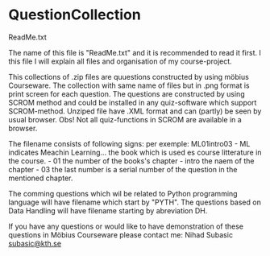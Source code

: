# QuestionCollection

ReadMe.txt

The name of this file is "ReadMe.txt" and it is recommended to read it first. 
I this file I will explain all files and organisation of my course-project. 

This collections of .zip files are quuestions constructed by using möbius Courseware. 
The collection with same name of files but in .png format is print screen for each question. 
The questions are constructed by using SCROM method and could be installed in any quiz-software which support SCROM-method. 
Unziped file have .XML format and can (partly) be seen by usual browser. Obs! Not all quiz-functions in SCROM are available in a browser.


The filename consists of following signs: 
per exemple: ML01intro03
	- ML 	indicates Meachin Learning... the book which is used es course litterature in the course. 
	- 01	the number of the books's chapter
	- intro the naem of the chapter
	- 03	the last number is a serial number of the question in the mentioned chapter.

The comming questions which wil be related to Python programming language will have filename which start by "PYTH".
The questions based on Data Handling will have filename starting by abreviation DH. 


If you have any questions or would like to have demonstration of these questions in Möbius Courseware please contact me: 
Nihad Subasic
subasic@kth.se 
